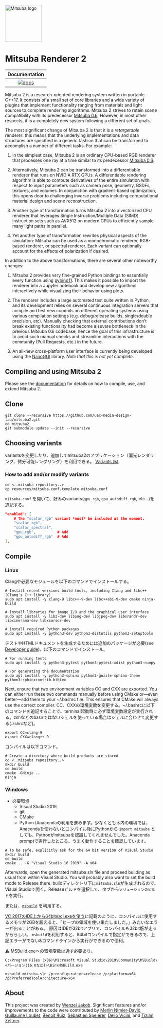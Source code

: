 <img src="https://github.com/mitsuba-renderer/mitsuba2/raw/master/docs/images/logo_plain.png" width="120" height="120" alt="Mitsuba logo">

# Mitsuba Renderer 2
<!--
| Documentation   | Linux             | Windows             |
|      :---:      |       :---:       |        :---:        |
| [![docs][1]][2] | [![rgl-ci][3]][4] | [![appveyor][5]][6] |


[1]: https://readthedocs.org/projects/mitsuba2/badge/?version=master
[2]: https://mitsuba2.readthedocs.io/en/latest/src/getting_started/intro.html
[3]: https://rgl-ci.epfl.ch/app/rest/builds/buildType(id:Mitsuba2_Build)/statusIcon.svg
[4]: https://rgl-ci.epfl.ch/viewType.html?buildTypeId=Mitsuba2_Build&guest=1
[5]: https://ci.appveyor.com/api/projects/status/eb84mmtvnt8ko8bh/branch/master?svg=true
[6]: https://ci.appveyor.com/project/wjakob/mitsuba2/branch/master
-->
| Documentation   |
|      :---:      |
| [![docs][1]][2] |


[1]: https://readthedocs.org/projects/mitsuba2/badge/?version=latest
[2]: https://mitsuba2.readthedocs.io/en/latest/src/getting_started/intro.html

Mitsuba 2 is a research-oriented rendering system written in portable C++17. It
consists of a small set of core libraries and a wide variety of plugins that
implement functionality ranging from materials and light sources to complete
rendering algorithms. Mitsuba 2 strives to retain scene compatibility with its
predecessor [Mitsuba 0.6](https://github.com/mitsuba-renderer/mitsuba).
However, in most other respects, it is a completely new system following a
different set of goals.

The most significant change of Mitsuba 2 is that it is a *retargetable*
renderer: this means that the underlying implementations and data structures
are specified in a generic fashion that can be transformed to accomplish a
number of different tasks. For example:

1. In the simplest case, Mitsuba 2 is an ordinary CPU-based RGB renderer that
   processes one ray at a time similar to its predecessor [Mitsuba
   0.6](https://github.com/mitsuba-renderer/mitsuba).

2. Alternatively, Mitsuba 2 can be transformed into a differentiable renderer
   that runs on NVIDIA RTX GPUs. A differentiable rendering algorithm is able
   to compute derivatives of the entire simulation with respect to input
   parameters such as camera pose, geometry, BSDFs, textures, and volumes. In
   conjunction with gradient-based optimization, this opens door to challenging
   inverse problems including computational material design and scene reconstruction.

3. Another type of transformation turns Mitsuba 2 into a vectorized CPU
   renderer that leverages Single Instruction/Multiple Data (SIMD) instruction
   sets such as AVX512 on modern CPUs to efficiently sample many light paths in
   parallel.

4. Yet another type of transformation rewrites physical aspects of the
   simulation: Mitsuba can be used as a monochromatic renderer, RGB-based
   renderer, or spectral renderer. Each variant can optionally account for the
   effects of polarization if desired.

In addition to the above transformations, there are
several other noteworthy changes:

1. Mitsuba 2 provides very fine-grained Python bindings to essentially every
   function using [pybind11](https://github.com/pybind/pybind11). This makes it
   possible to import the renderer into a Jupyter notebook and develop new
   algorithms interactively while visualizing their behavior using plots.

2. The renderer includes a large automated test suite written in Python, and
   its development relies on several continuous integration servers that
   compile and test new commits on different operating systems using various
   compilation settings (e.g. debug/release builds, single/double precision,
   etc). Manually checking that external contributions don't break existing
   functionality had become a severe bottleneck in the previous Mitsuba 0.6
   codebase, hence the goal of this infrastructure is to avoid such manual
   checks and streamline interactions with the community (Pull Requests, etc.)
   in the future.

3. An all-new cross-platform user interface is currently being developed using
   the [NanoGUI](https://github.com/mitsuba-renderer/nanogui) library. *Note
   that this is not yet complete.*

## Compiling and using Mitsuba 2

Please see the [documentation](http://mitsuba2.readthedocs.org/en/latest) for
details on how to compile, use, and extend Mitsuba 2.

## Clone

```
git clone --recursive https://github.com/uec-media-design-lab/mitsuba2.git
cd mitsuba2
git submodule update --init --recursive
```

## Choosing variants
variantsを変更したり、追加してmitsuba2のアプリケーション（偏光レンダリング、微分可能レンダリング）を利用できる。
[Variants list](https://mitsuba2.readthedocs.io/en/latest/src/getting_started/variants.html)

### How to add and/or modify variants
```
cd <..mitsuba repository..>
cp resources/mitsuba.conf.template mitsuba.conf
```
`mitsuba.conf` を開いて、好みのvariants(`gpu_rgb`, `gpu_autodiff_rgb`, etc...)を追記する。
```json
"enabled": [
    # The "scalar_rgb" variant *must* be included at the moment.
    "scalar_rgb",
    "scalar_spectral",
    "gpu_rgb",          # Add
    "gpu_autodiff_rgb"  # Add
],
```

## Compile
### Linux
Clangや必要なモジュールを以下のコマンドでインストールする。
```
# Install recent versions build tools, including Clang and libc++ (Clang's C++ library)
sudo apt install -y clang-9 libc++-9-dev libc++abi-9-dev cmake ninja-build

# Install libraries for image I/O and the graphical user interface
sudo apt install -y libz-dev libpng-dev libjpeg-dev libxrandr-dev libxinerama-dev libxcursor-dev

# Install required Python packages
sudo apt install -y python3-dev python3-distutils python3-setuptools
```

テストやHTMLドキュメントを生成するためには追加のパッケージが必要(see [Developer guide](https://mitsuba2.readthedocs.io/en/latest/src/developer_guide/intro.html#sec-devguide))。以下のコマンドでインストール。

```
# For running tests
sudo apt install -y python3-pytest python3-pytest-xdist python3-numpy

# For generating the documentation
sudo apt install -y python3-sphinx python3-guzzle-sphinx-theme python3-sphinxcontrib.bibtex
```

Next, ensure that two environment variables CC and CXX are exported. You can either run these two commands manually before using CMake or—even better—add them to your ~/.bashrc file. This ensures that CMake will always use the correct compiler.
CC、CXXの環境変数を変更する。~/.bashrcに以下のコマンドを追記することで、terminal起動時に必ず環境変数設定が実行される。zshなどのbashではないシェルを使っている場合はシェルに合わせて変更する(.zshrcなど)。

```
export CC=clang-9
export CXX=clang++-9
```
コンパイルは以下コマンド。

```
# Create a directory where build products are stored
cd <..mitsuba repository..>
mkdir build
cd build
cmake -GNinja ..
ninja
```

### Windows
- 必要環境
   - Visual Studio 2019.
   - git 
   - CMake
   - Python (Anacondaの利用を進めます。少なくとも木内の環境では、Anacondaを使わないとコンパイル後にPythonから `import mitsuba` としても、Pythonがmitsubaを認識してくれませんでした。Anaconda promptで実行したところ、うまく動作することを確認しています。

```
# To be safe, explicitly ask for the 64 bit version of Visual Studio
mkdir build
cd build
cmake .. -G "Visual Studio 16 2019" -A x64
```

Afterwards, open the generated mitsuba.sln file and proceed building as usual from within Visual Studio. You will probably also want to set the build mode to Release there.
buildディレクトリ下に`mitsuba.sln`が生成されるので、Visual Studioで開く。Releaseビルドを選択して、タブから`ソリューションのビルド`を実行。

または、[`msbuild`](https://docs.microsoft.com/en-us/cpp/build/walkthrough-using-msbuild-to-create-a-visual-cpp-project?redirectedfrom=MSDN&view=msvc-160) を利用する。

[VC 2017のIDE上から64bitのcl.exeを使う](https://ameblo.jp/michirushiina/entry-12277257163.html)に記載のように、コンパイルに使用するメモリが2GBを超えると、「ヒープの領域を使い果たしました。」みたいなエラーが出ることがある。
原因はIDEが32bitアプリで、コンパイルも32bit版が走るかららしい。
`msbuild`を利用すると、64bitコンパイルで指定ができるので、上記エラーがでない&コマンドラインから実行ができるので便利。

:warning: MSBuild.exeへの環境変数は通す必要あり。
```
C:\Program Files (x86)\Microsoft Visual Studio\2019\Community\MSBuild\<バージョン(16.0など)>\Bin\MSBuild.exe
```

```
msbuild mitsuba.sln /p:configuration=release /p:platform=x64 /p:PreferredToolArchitecture=x64
```


## About

This project was created by [Wenzel Jakob](http://rgl.epfl.ch/people/wjakob).
Significant features and/or improvements to the code were contributed by
[Merlin Nimier-David](https://merlin.nimierdavid.fr/),
[Guillaume Loubet](https://maverick.inria.fr/Membres/Guillaume.Loubet/),
[Benoît Ruiz](https://github.com/4str0m),
[Sébastien Speierer](https://github.com/Speierers),
[Delio Vicini](https://dvicini.github.io/),
and [Tizian Zeltner](https://tizianzeltner.com/).
